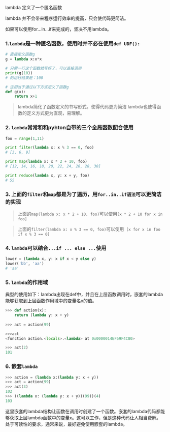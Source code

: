 lambda 定义了一个匿名函数

lambda 并不会带来程序运行效率的提高，只会使代码更简洁。

如果可以使用for...in...if来完成的，坚决不用lambda。

### 1.`lambda`是一种匿名函数，使用时并不必在使用`def UDF(): `
```python
# 直接定义函数g
g = lambda x:x*x

# 只需一行这个函数就写好了，可以直接调用
print(g(10))
# 的运行结果是：100　　　

# 这相当于通过以下方式定义了函数g
def g(x):
    return x+1
```
> lambda简化了函数定义的书写形式。使得代码更为简洁
> lambda也使得函数的定义方式更为直观，易理解。

### 2. `lambda`常常和和pyhton自带的三个全局函数配合使用

```python
foo = range(1,11)

print filter(lambda x: x % 3 == 0, foo)
# [3, 6, 9]

print map(lambda x: x * 2 + 10, foo)
# [12, 14, 16, 18, 20, 22, 24, 26, 28, 30]

print reduce(lambda x, y: x + y, foo)
# 55
```

### 3. 上面的`filter`和`map`都是为了遍历，用`for..in..if语法`可以更简洁的实现
> 上面的`map(lambda x: x * 2 + 10, foo)`可以使用`[x * 2 + 10 for x in foo]`

> 上面的`filter(lambda x: x % 3 == 0, foo)`可以使用` [x for x in foo if x % 3 == 0]`


### 4. `lambda`可以结合`...if ... else ...`使用
```python
lower = (lambda x, y: x if x < y else y)
lower('bb', 'aa')
# 'aa'
```


### 5. `lambda`的作用域
典型的使用如下：lambda出现在def中，并且在上层函数调用时，嵌套的lambda能够获取到上层函数作用域中的变量名x的值。

```python
>>> def action(x):
    return (lambda y: x + y)
 
>>> act = action(99)

>>>act
<function action.<locals>.<lambda> at 0x0000014EF59F4C80>

>>> act(2)
101
```

### 6. 嵌套`lambda`
```python
>>> action = (lambda x:(lambda y: x + y))
>>> act = action(99)
>>> act(3)
102
>>> ((lambda x: (lambda y: x + y))(99))(4)
103
```

这里嵌套的lambda结构让函数在调用时创建了一个函数。嵌套的lambda代码都能够获取上层lambda函数中的变量x。这可以工作，但是这种代码让人相当费解。处于可读性的要求，通常来说，最好避免使用嵌套的lambda。